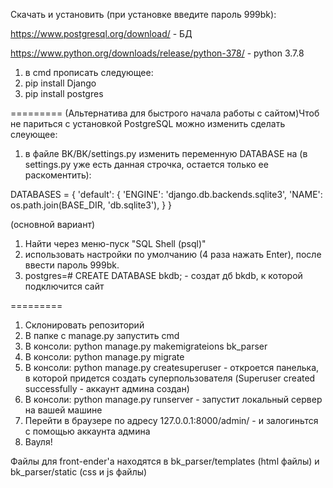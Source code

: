 Скачать и установить (при установке введите пароль 999bk):

https://www.postgresql.org/download/ - БД

https://www.python.org/downloads/release/python-378/ - python 3.7.8


1) в cmd прописать следующее:
2) pip install Django
3) pip install postgres

=========
(Альтернатива для быстрого начала работы с сайтом)Чтоб не париться с установкой PostgreSQL можно изменить сделать слеующее:
1) в файле BK/BK/settings.py изменить переменную DATABASE на (в settings.py уже есть данная строчка, остается только ее раскоментить):

DATABASES = {
    'default': {
        'ENGINE': 'django.db.backends.sqlite3',
        'NAME': os.path.join(BASE_DIR, 'db.sqlite3'),
    }
}

(основной вариант)
1) Найти через меню-пуск "SQL Shell (psql)"
2) использовать настройки по умолчанию (4 раза нажать Enter), после ввести пароль 999bk.
3) postgres=# CREATE DATABASE bkdb; - создат дб bkdb, к которой подключится сайт

=========
1) Склонировать репозиторий
2) В папке с manage.py запустить cmd
3) В консоли: python manage.py makemigrateions bk_parser
4) В консоли: python manage.py migrate
5) В консоли: python manage.py createsuperuser - откроется панелька, в которой придется создать суперпользователя (Superuser created successfully - аккаунт админа создан)
6) В консоли: python manage.py runserver - запустит локальный сервер на вашей машине
7) Перейти в браузере по адресу 127.0.0.1:8000/admin/ - и залогиньтся с помощью аккаунта админа
8) Вауля!

Файлы для front-ender'a находятся в bk_parser/templates (html файлы) и bk_parser/static (css и js файлы)
